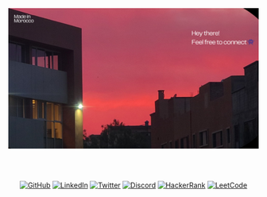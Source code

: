 
<div align="center">
  <img src="https://github.com/anasooo/anasooo/blob/main/last.png" alt="Profile Header">
  
  <br/><br/>

  [![GitHub](https://img.shields.io/badge/GitHub-000?style=for-the-badge&logo=github&logoColor=white)](https://github.com/anasooo)
  [![LinkedIn](https://img.shields.io/badge/LinkedIn-0077B5?style=for-the-badge&logo=linkedin&logoColor=white)](https://linkedin.com/in/Anass-sodor)
  [![Twitter](https://img.shields.io/badge/Twitter-000?style=for-the-badge&logo=x)](https://x.com/AnassSodor)
  [![Discord](https://img.shields.io/badge/Discord-7289da?style=for-the-badge&logo=discord&logoColor=white)](https://discord.com/users/1150728447329583135)
  [![HackerRank](https://img.shields.io/badge/HackerRank-00cc66?style=for-the-badge&logo=hackerrank&logoColor=white)](https://www.hackerrank.com/profile/)
  [![LeetCode](https://img.shields.io/badge/LeetCode-ffbd59?style=for-the-badge&logo=leetcode&logoColor=white)](https://leetcode.com//)

</div>
